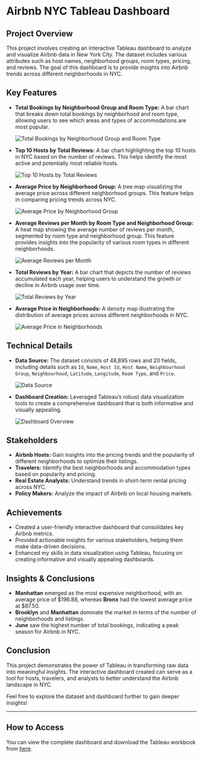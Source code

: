# Airbnb NYC Tableau Dashboard

## Project Overview

This project involves creating an interactive Tableau dashboard to analyze and visualize Airbnb data in New York City. The dataset includes various attributes such as host names, neighborhood groups, room types, pricing, and reviews. The goal of this dashboard is to provide insights into Airbnb trends across different neighborhoods in NYC.

## Key Features

- **Total Bookings by Neighborhood Group and Room Type:** A bar chart that breaks down total bookings by neighborhood and room type, allowing users to see which areas and types of accommodations are most popular.
  
  ![Total Bookings by Neighborhood Group and Room Type](https://path_to_your_image/Bar%20Chart%20for%20Total%20Bookings%20by%20neighbourhood%20group%20.png)

- **Top 10 Hosts by Total Reviews:** A bar chart highlighting the top 10 hosts in NYC based on the number of reviews. This helps identify the most active and potentially most reliable hosts.
  
  ![Top 10 Hosts by Total Reviews](https://path_to_your_image/Bar%20Chart%20for%20Top%2010%20Hosts.png)

- **Average Price by Neighborhood Group:** A tree map visualizing the average price across different neighborhood groups. This feature helps in comparing pricing trends across NYC.
  
  ![Average Price by Neighborhood Group](https://path_to_your_image/Tree%20Chart%20for%20Average%20price%20by%20Neighbourhood.png)

- **Average Reviews per Month by Room Type and Neighborhood Group:** A heat map showing the average number of reviews per month, segmented by room type and neighborhood group. This feature provides insights into the popularity of various room types in different neighborhoods.
  
  ![Average Reviews per Month](https://path_to_your_image/Calender%20for%20Average%20reviews%20per%20month.png)

- **Total Reviews by Year:** A bar chart that depicts the number of reviews accumulated each year, helping users to understand the growth or decline in Airbnb usage over time.
  
  ![Total Reviews by Year](https://path_to_your_image/Bar%20Chart%20Total%20reviews%20by%20year.png)

- **Average Price in Neighborhoods:** A density map illustrating the distribution of average prices across different neighborhoods in NYC.
  
  ![Average Price in Neighborhoods](https://path_to_your_image/Density%20Map%20for%20Avg%20Price%20in%20Neighbourhoods.png)

## Technical Details

- **Data Source:** The dataset consists of 48,895 rows and 20 fields, including details such as `Id`, `Name`, `Host Id`, `Host Name`, `Neighbourhood Group`, `Neighbourhood`, `Latitude`, `Longitude`, `Room Type`, and `Price`.
  
  ![Data Source](https://path_to_your_image/Airbnb%20DataSource.png)

- **Dashboard Creation:** Leveraged Tableau’s robust data visualization tools to create a comprehensive dashboard that is both informative and visually appealing.
  
  ![Dashboard Overview](https://path_to_your_image/Airbnb%20Dashboard.png)

## Stakeholders

- **Airbnb Hosts:** Gain insights into the pricing trends and the popularity of different neighborhoods to optimize their listings.
- **Travelers:** Identify the best neighborhoods and accommodation types based on popularity and pricing.
- **Real Estate Analysts:** Understand trends in short-term rental pricing across NYC.
- **Policy Makers:** Analyze the impact of Airbnb on local housing markets.

## Achievements

- Created a user-friendly interactive dashboard that consolidates key Airbnb metrics.
- Provided actionable insights for various stakeholders, helping them make data-driven decisions.
- Enhanced my skills in data visualization using Tableau, focusing on creating informative and visually appealing dashboards.

## Insights & Conclusions

- **Manhattan** emerged as the most expensive neighborhood, with an average price of $196.88, whereas **Bronx** had the lowest average price at $87.50.
- **Brooklyn** and **Manhattan** dominate the market in terms of the number of neighborhoods and listings.
- **June** saw the highest number of total bookings, indicating a peak season for Airbnb in NYC.

## Conclusion

This project demonstrates the power of Tableau in transforming raw data into meaningful insights. The interactive dashboard created can serve as a tool for hosts, travelers, and analysts to better understand the Airbnb landscape in NYC.

Feel free to explore the dataset and dashboard further to gain deeper insights!

---

## How to Access

You can view the complete dashboard and download the Tableau workbook from [here](https://link_to_your_repository).

